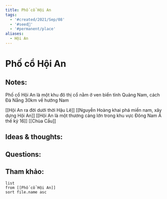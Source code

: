 ```yaml
---
title: Phố cổ Hội An
tags:
  - '#created/2021/Sep/08'
  - '#seed🥜'
  - '#permanent/place'
aliases:
  - Hội An
---
```

# Phố cổ Hội An

## Notes:
Phố cổ Hội An là một khu đô thị cổ nằm ở ven biển tỉnh Quảng Nam, cách Đà Nẵng 30km về hướng Nam

[[Hội An ra đời dưới thời Hậu Lê]]
[[Nguyễn Hoàng khai phá miền nam, xây dựng Hội An]]
[[Hội An là một thương cảng lớn trong khu vực Đông Nam Á thế kỷ 16]]
[[Chùa Cầu]]

## Ideas & thoughts:

## Questions:


## Tham khảo:
```dataview
list
from [[Phố cổ Hội An]]
sort file.name asc
```